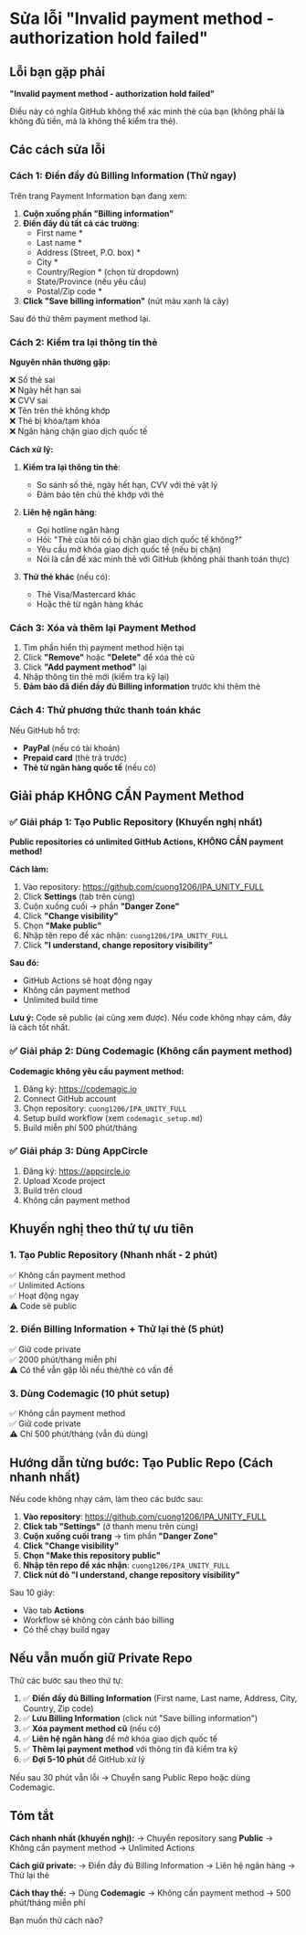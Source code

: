 # Sửa lỗi "Invalid payment method - authorization hold failed"

## Lỗi bạn gặp phải

**"Invalid payment method - authorization hold failed"**

Điều này có nghĩa GitHub không thể xác minh thẻ của bạn (không phải là không đủ tiền, mà là không thể kiểm tra thẻ).

## Các cách sửa lỗi

### Cách 1: Điền đầy đủ Billing Information (Thử ngay)

Trên trang Payment Information bạn đang xem:

1. **Cuộn xuống phần "Billing information"**
2. **Điền đầy đủ tất cả các trường**:
   - First name *
   - Last name *
   - Address (Street, P.O. box) *
   - City *
   - Country/Region * (chọn từ dropdown)
   - State/Province (nếu yêu cầu)
   - Postal/Zip code *
3. **Click "Save billing information"** (nút màu xanh lá cây)

Sau đó thử thêm payment method lại.

### Cách 2: Kiểm tra lại thông tin thẻ

**Nguyên nhân thường gặp:**

❌ Số thẻ sai  
❌ Ngày hết hạn sai  
❌ CVV sai  
❌ Tên trên thẻ không khớp  
❌ Thẻ bị khóa/tạm khóa  
❌ Ngân hàng chặn giao dịch quốc tế

**Cách xử lý:**

1. **Kiểm tra lại thông tin thẻ**:
   - So sánh số thẻ, ngày hết hạn, CVV với thẻ vật lý
   - Đảm bảo tên chủ thẻ khớp với thẻ

2. **Liên hệ ngân hàng**:
   - Gọi hotline ngân hàng
   - Hỏi: "Thẻ của tôi có bị chặn giao dịch quốc tế không?"
   - Yêu cầu mở khóa giao dịch quốc tế (nếu bị chặn)
   - Nói là cần để xác minh thẻ với GitHub (không phải thanh toán thực)

3. **Thử thẻ khác** (nếu có):
   - Thẻ Visa/Mastercard khác
   - Hoặc thẻ từ ngân hàng khác

### Cách 3: Xóa và thêm lại Payment Method

1. Tìm phần hiển thị payment method hiện tại
2. Click **"Remove"** hoặc **"Delete"** để xóa thẻ cũ
3. Click **"Add payment method"** lại
4. Nhập thông tin thẻ mới (kiểm tra kỹ lại)
5. **Đảm bảo đã điền đầy đủ Billing information** trước khi thêm thẻ

### Cách 4: Thử phương thức thanh toán khác

Nếu GitHub hỗ trợ:
- **PayPal** (nếu có tài khoản)
- **Prepaid card** (thẻ trả trước)
- **Thẻ từ ngân hàng quốc tế** (nếu có)

## Giải pháp KHÔNG CẦN Payment Method

### ✅ Giải pháp 1: Tạo Public Repository (Khuyến nghị nhất)

**Public repositories có unlimited GitHub Actions, KHÔNG CẦN payment method!**

**Cách làm:**

1. Vào repository: https://github.com/cuong1206/IPA_UNITY_FULL
2. Click **Settings** (tab trên cùng)
3. Cuộn xuống cuối → phần **"Danger Zone"**
4. Click **"Change visibility"**
5. Chọn **"Make public"**
6. Nhập tên repo để xác nhận: `cuong1206/IPA_UNITY_FULL`
7. Click **"I understand, change repository visibility"**

**Sau đó:**
- GitHub Actions sẽ hoạt động ngay
- Không cần payment method
- Unlimited build time

**Lưu ý:** Code sẽ public (ai cũng xem được). Nếu code không nhạy cảm, đây là cách tốt nhất.

### ✅ Giải pháp 2: Dùng Codemagic (Không cần payment method)

**Codemagic không yêu cầu payment method:**

1. Đăng ký: https://codemagic.io
2. Connect GitHub account
3. Chọn repository: `cuong1206/IPA_UNITY_FULL`
4. Setup build workflow (xem `codemagic_setup.md`)
5. Build miễn phí 500 phút/tháng

### ✅ Giải pháp 3: Dùng AppCircle

1. Đăng ký: https://appcircle.io
2. Upload Xcode project
3. Build trên cloud
4. Không cần payment method

## Khuyến nghị theo thứ tự ưu tiên

### 1. Tạo Public Repository (Nhanh nhất - 2 phút)
✅ Không cần payment method  
✅ Unlimited Actions  
✅ Hoạt động ngay  
⚠️ Code sẽ public

### 2. Điền Billing Information + Thử lại thẻ (5 phút)
✅ Giữ code private  
✅ 2000 phút/tháng miễn phí  
⚠️ Có thể vẫn gặp lỗi nếu thẻ/thẻ có vấn đề

### 3. Dùng Codemagic (10 phút setup)
✅ Không cần payment method  
✅ Giữ code private  
⚠️ Chỉ 500 phút/tháng (vẫn đủ dùng)

## Hướng dẫn từng bước: Tạo Public Repo (Cách nhanh nhất)

Nếu code không nhạy cảm, làm theo các bước sau:

1. **Vào repository**: https://github.com/cuong1206/IPA_UNITY_FULL
2. **Click tab "Settings"** (ở thanh menu trên cùng)
3. **Cuộn xuống cuối trang** → tìm phần **"Danger Zone"**
4. **Click "Change visibility"**
5. **Chọn "Make this repository public"**
6. **Nhập tên repo để xác nhận**: `cuong1206/IPA_UNITY_FULL`
7. **Click nút đỏ "I understand, change repository visibility"**

Sau 10 giây:
- Vào tab **Actions**
- Workflow sẽ không còn cảnh báo billing
- Có thể chạy build ngay

## Nếu vẫn muốn giữ Private Repo

Thử các bước sau theo thứ tự:

1. ✅ **Điền đầy đủ Billing Information** (First name, Last name, Address, City, Country, Zip code)
2. ✅ **Lưu Billing Information** (click nút "Save billing information")
3. ✅ **Xóa payment method cũ** (nếu có)
4. ✅ **Liên hệ ngân hàng** để mở khóa giao dịch quốc tế
5. ✅ **Thêm lại payment method** với thông tin đã kiểm tra kỹ
6. ✅ **Đợi 5-10 phút** để GitHub xử lý

Nếu sau 30 phút vẫn lỗi → Chuyển sang Public Repo hoặc dùng Codemagic.

## Tóm tắt

**Cách nhanh nhất (khuyến nghị):**
→ Chuyển repository sang **Public** → Không cần payment method → Unlimited Actions

**Cách giữ private:**
→ Điền đầy đủ Billing Information → Liên hệ ngân hàng → Thử lại thẻ

**Cách thay thế:**
→ Dùng **Codemagic** → Không cần payment method → 500 phút/tháng miễn phí

Bạn muốn thử cách nào?

